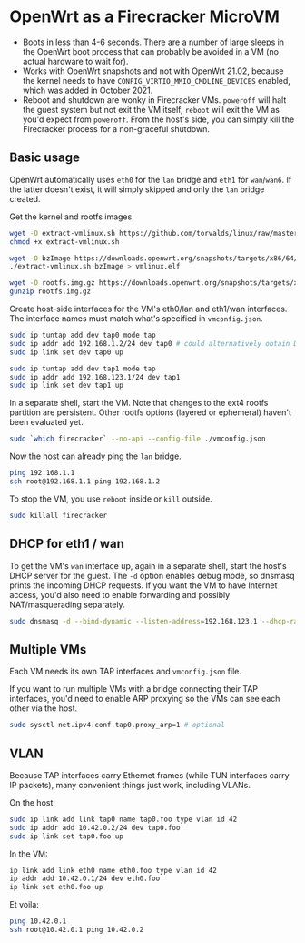 
# OpenWrt as a Firecracker MicroVM

- Boots in less than 4-6 seconds. There are a number of large sleeps in the OpenWrt boot process that can probably be avoided in a VM (no actual hardware to wait for).
- Works with OpenWrt snapshots and not with OpenWrt 21.02, because the kernel needs to have `CONFIG_VIRTIO_MMIO_CMDLINE_DEVICES` enabled, which was added in October 2021.
- Reboot and shutdown are wonky in Firecracker VMs. `poweroff` will halt the guest system but not exit the VM itself, `reboot` will exit the VM as you'd expect from `poweroff`. From the host's side, you can simply kill the Firecracker process for a non-graceful shutdown.

## Basic usage

OpenWrt automatically uses `eth0` for the `lan` bridge and `eth1` for `wan`/`wan6`. If the latter doesn't exist, it will simply skipped and only the `lan` bridge created.

Get the kernel and rootfs images.
```sh
wget -O extract-vmlinux.sh https://github.com/torvalds/linux/raw/master/scripts/extract-vmlinux
chmod +x extract-vmlinux.sh

wget -O bzImage https://downloads.openwrt.org/snapshots/targets/x86/64/openwrt-x86-64-generic-kernel.bin
./extract-vmlinux.sh bzImage > vmlinux.elf

wget -O rootfs.img.gz https://downloads.openwrt.org/snapshots/targets/x86/64/openwrt-x86-64-generic-ext4-rootfs.img.gz
gunzip rootfs.img.gz
```

Create host-side interfaces for the VM's eth0/lan and eth1/wan interfaces. The interface names must match what's specified in `vmconfig.json`.
```sh
sudo ip tuntap add dev tap0 mode tap
sudo ip addr add 192.168.1.2/24 dev tap0 # could alternatively obtain DHCP lease
sudo ip link set dev tap0 up

sudo ip tuntap add dev tap1 mode tap
sudo ip addr add 192.168.123.1/24 dev tap1
sudo ip link set dev tap1 up
```

In a separate shell, start the VM. Note that changes to the ext4 rootfs partition are persistent. Other rootfs options (layered or ephemeral) haven't been evaluated yet.

```sh
sudo `which firecracker` --no-api --config-file ./vmconfig.json
```

Now the host can already ping the `lan` bridge.
```sh
ping 192.168.1.1
ssh root@192.168.1.1 ping 192.168.1.2
```

To stop the VM, you use `reboot` inside or `kill` outside.
```sh
sudo killall firecracker
```

## DHCP for eth1 / wan

To get the VM's `wan` interface up, again in a separate shell, start the host's DHCP server for the guest. The `-d` option enables debug mode, so dnsmasq prints the incoming DHCP requests. If you want the VM to have Internet access, you'd also need to enable forwarding and possibly NAT/masquerading separately.
```sh
sudo dnsmasq -d --bind-dynamic --listen-address=192.168.123.1 --dhcp-range=192.168.123.10,192.168.123.100
```

## Multiple VMs

Each VM needs its own TAP interfaces and `vmconfig.json` file.

If you want to run multiple VMs with a bridge connecting their TAP interfaces, you'd need to enable ARP proxying so the VMs can see each other via the host.
```sh
sudo sysctl net.ipv4.conf.tap0.proxy_arp=1 # optional
```

## VLAN

Because TAP interfaces carry Ethernet frames (while TUN interfaces carry IP packets), many convenient things just work, including VLANs.

On the host:
```sh
sudo ip link add link tap0 name tap0.foo type vlan id 42
sudo ip addr add 10.42.0.2/24 dev tap0.foo
sudo ip link set tap0.foo up
```

In the VM:
```sh
ip link add link eth0 name eth0.foo type vlan id 42
ip addr add 10.42.0.1/24 dev eth0.foo
ip link set eth0.foo up
```

Et voila:
```sh
ping 10.42.0.1
ssh root@10.42.0.1 ping 10.42.0.2
```
